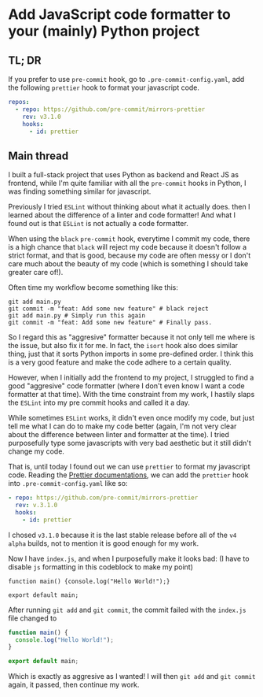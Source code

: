 # Add JavaScript code formatter to your (mainly) Python project

## TL; DR

If you prefer to use `pre-commit` hook, go to `.pre-commit-config.yaml`, add the following `prettier`
hook to format your javascript code.

```yml
repos:
  - repo: https://github.com/pre-commit/mirrors-prettier
    rev: v3.1.0
    hooks:
      - id: prettier
```

## Main thread

I built a full-stack project that uses Python as backend and React JS as frontend, while I'm quite familiar with all the
`pre-commit` hooks in Python, I was finding something similar for javascript.

Previously I tried `ESLint` without thinking about what it actually does. then I learned about the difference of a linter and
code formatter! And what I found out is that `ESLint` is not actually a code formatter.

When using the `black` `pre-commit` hook, everytime I commit my code, there is a high chance that `black` will reject my code because
it doesn't follow a strict format, and that is good, because my code are often messy or I don't care much about the beauty of my code
(which is something I should take greater care of!).

Often time my workflow become something like this:

```console
git add main.py
git commit -m "feat: Add some new feature" # black reject
git add main.py # Simply run this again
git commit -m "feat: Add some new feature" # Finally pass.
```

So I regard this as "aggresive" formatter because it not only tell me where is the issue, but also fix it for me.
In fact, the `isort` hook also does similar thing, just that it sorts Python imports in some pre-defined order.
I think this is a very good feature and make the code adhere to a certain quality.

However, when I initially add the frontend to my project, I struggled to find a good "aggresive" code formatter
(where I don't even know I want a code formatter at that time).
With the time constraint from my work, I hastily slaps the `ESLint` into my pre commit hooks and
called it a day.

While sometimes `ESLint` works, it didn't even once modify my code, but just tell me what I can do to make my code better
(again, I'm not very clear about the difference between linter and formatter at the time).
I tried purposefully type some javascripts with very bad aesthetic but it still didn't change my code.

That is, until today I found out we can use `prettier` to format my javascript code.
Reading the [Prettier documentations](https://prettier.io/docs/en/precommit.html), we can add the `prettier` hook into `.pre-commit-config.yaml`
like so:

```yml
- repo: https://github.com/pre-commit/mirrors-prettier
  rev: v.3.1.0
  hooks:
    - id: prettier
```

I chosed `v3.1.0` because it is the last stable release before all of the `v4 alpha` builds, not to mention
it is good enough for my work.

Now I have `index.js`, and when I purposefully make it looks bad: (I have to disable `js` formatting in this codeblock to make my point)

```
function main() {console.log("Hello World!");}

export default main;
```

After running `git add` and `git commit`, the commit failed with the `index.js` file changed to

```js
function main() {
  console.log("Hello World!");
}

export default main;
```

Which is exactly as aggresive as I wanted!
I will then `git add` and `git commit` again, it passed, then continue my work.
